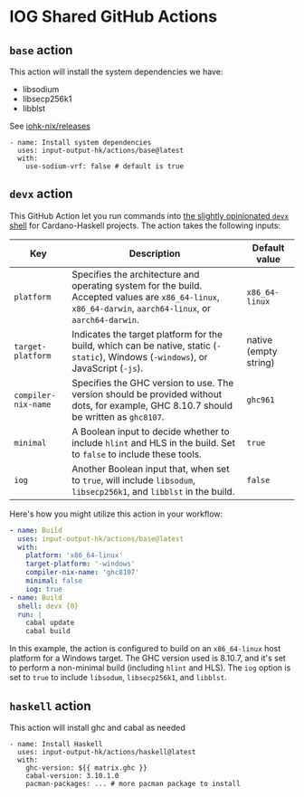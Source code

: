 # IOG Shared GitHub Actions

## `base` action

This action will install the system dependencies we have:

- libsodium
- libsecp256k1
- libblst

See [iohk-nix/releases](https://github.com/input-output-hk/iohk-nix/releases/tag/latest)

```
- name: Install system dependencies
  uses: input-output-hk/actions/base@latest
  with:
    use-sodium-vrf: false # default is true
```

## `devx` action

This GitHub Action let you run commands into [the slightly opinionated `devx` shell](https://github.com/input-output-hk/devx) for Cardano-Haskell projects. The action takes the following inputs:

| Key | Description | Default value |
| - | - | - |
| `platform` | Specifies the architecture and operating system for the build. Accepted values are `x86_64-linux`, `x86_64-darwin`, `aarch64-linux`, or `aarch64-darwin`. | `x86_64-linux` |
| `target-platform` | Indicates the target platform for the build, which can be native, static (`-static`), Windows (`-windows`), or JavaScript (`-js`). | native (empty string) |
| `compiler-nix-name` | Specifies the GHC version to use. The version should be provided without dots, for example, GHC 8.10.7 should be written as `ghc8107`. | `ghc961` |
| `minimal` | A Boolean input to decide whether to include `hlint` and HLS in the build. Set to `false` to include these tools. | `true` |
| `iog` | Another Boolean input that, when set to `true`, will include `libsodum`, `libsecp256k1`, and `libblst` in the build. | `false` |

Here's how you might utilize this action in your workflow:

```yaml
- name: Build
  uses: input-output-hk/actions/base@latest
  with:
    platform: 'x86_64-linux'
    target-platform: '-windows'
    compiler-nix-name: 'ghc8107'
    minimal: false
    iog: true
- name: Build
  shell: devx {0}
  run: |
    cabal update
    cabal build
```

In this example, the action is configured to build on an `x86_64-linux` host platform for a Windows target. The GHC version used is 8.10.7, and it's set to perform a non-minimal build (including `hlint` and HLS). The `iog` option is set to `true` to include `libsodum`, `libsecp256k1`, and `libblst`.

## `haskell` action

This action will install ghc and cabal as needed

```
- name: Install Haskell
  uses: input-output-hk/actions/haskell@latest
  with:
    ghc-version: ${{ matrix.ghc }}
    cabal-version: 3.10.1.0
    pacman-packages: ... # more pacman package to install
```
